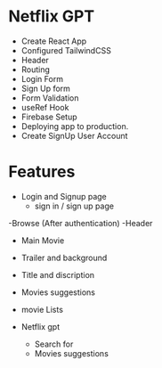 # Netflix GPT

- Create React App
- Configured TailwindCSS
- Header
- Routing
- Login Form
- Sign Up form
- Form Validation 
- useRef Hook
- Firebase Setup
- Deploying app to production.
- Create SignUp User Account


# Features

- Login and Signup page
  - sign in / sign up page

-Browse (After authentication)
   -Header
   - Main Movie
   - Trailer and background 
   - Title and discription 
   - Movies suggestions
   - movie Lists 


- Netflix gpt 
   - Search for 
   - Movies suggestions
   